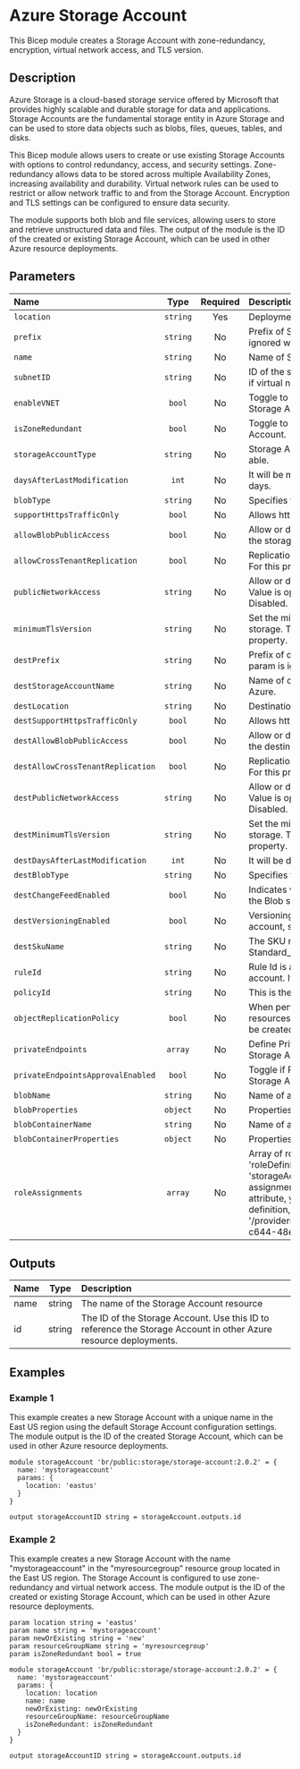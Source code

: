 # Azure Storage Account

This Bicep module creates a Storage Account with zone-redundancy, encryption, virtual network access, and TLS version.

## Description

Azure Storage is a cloud-based storage service offered by Microsoft that provides highly scalable and durable storage for data and applications.
Storage Accounts are the fundamental storage entity in Azure Storage and can be used to store data objects such as blobs, files, queues, tables, and disks.

This Bicep module allows users to create or use existing Storage Accounts with options to control redundancy, access, and security settings.
Zone-redundancy allows data to be stored across multiple Availability Zones, increasing availability and durability.
Virtual network rules can be used to restrict or allow network traffic to and from the Storage Account.
Encryption and TLS settings can be configured to ensure data security.

The module supports both blob and file services, allowing users to store and retrieve unstructured data and files.
The output of the module is the ID of the created or existing Storage Account, which can be used in other Azure resource deployments.

## Parameters

| Name                              | Type     | Required | Description                                                                                                                          |
| :-------------------------------- | :------: | :------: | :----------------------------------------------------------------------------------------------------------------------------------- |
| `location`                        | `string` | Yes      | Deployment Location                                                                                                                  |
| `prefix`                          | `string` | No       | Prefix of Storage Account Resource Name. This param is ignored when name is provided.                                                 |
| `name`                            | `string` | No       | Name of Storage Account. Must be unique within Azure.                                                                                |
| `subnetID`                        | `string` | No       | ID of the subnet where the Storage Account will be deployed, if virtual network access is enabled.                                   |
| `enableVNET`                      | `bool`   | No       | Toggle to enable or disable virtual network access for the Storage Account.                                                          |
| `isZoneRedundant`                 | `bool`   | No       | Toggle to enable or disable zone redundancy for the Storage Account.                                                                 |
| `storageAccountType`              | `string` | No       | Storage Account Type. Use Zonal Redundant Storage when able.                                                                         |
| `daysAfterLastModification`       | `int`    | No       | It will be moved to the cool tier after the given amount of days.                                                                    |
| `blobType`                        | `string` | No       | Specifies the type of blob to manage the lifecycle policy.                                                                                      |
| `supportHttpsTrafficOnly`         | `bool`   | No       | Allows https traffic only to storage service if sets to true.                                                                        |
| `allowBlobPublicAccess`           | `bool`   | No       | Allow or disallow public access to all blobs or containers in the storage account.                                                   |
| `allowCrossTenantReplication`     | `bool`   | No       | Replication of objects between AAD tenants is allowed or not. For this property, the default interpretation is true.                 |
| `publicNetworkAccess`             | `string` | No       | Allow or disallow public network access to Storage Account. Value is optional but if passed in, must be Enabled or Disabled.         |
| `minimumTlsVersion`               | `string` | No       | Set the minimum TLS version to be permitted on requests to storage. The default interpretation is TLS 1.0 for this property.         |
| `destPrefix`                      | `string` | No       | Prefix of destination Storage Account Resource Name. This param is ignored when name is provided.                                    |
| `destStorageAccountName`          | `string` | No       | Name of destination Storage Account. Must be unique within Azure.                                                                    |
| `destLocation`                    | `string` | No       | Destination Storage Account Location.                                                                                                |
| `destSupportHttpsTrafficOnly`     | `bool`   | No       | Allows https traffic only to storage service if sets to true.                                                                        |
| `destAllowBlobPublicAccess`       | `bool`   | No       | Allow or disallow public access to all blobs or containers in the destination storage account.                                       |
| `destAllowCrossTenantReplication` | `bool`   | No       | Replication of objects between AAD tenants is allowed or not. For this property, the default interpretation is true.                 |
| `destPublicNetworkAccess`         | `string` | No       | Allow or disallow public network access to Storage Account. Value is optional but if passed in, must be Enabled or Disabled.         |
| `destMinimumTlsVersion`           | `string` | No       | Set the minimum TLS version to be permitted on requests to storage. The default interpretation is TLS 1.0 for this property.         |
| `destDaysAfterLastModification`   | `int`    | No       | It will be deleted after the given amount of days.                                                                                   |
| `destBlobType`                    | `string` | No       | Specifies the type of blob to manage the lifecycle policy.                                                                           |
| `destChangeFeedEnabled`           | `bool`   | No       | Indicates whether change feed event logging is enabled for the Blob service.                                                         |
| `destVersioningEnabled`           | `bool`   | No       | Versioning is enabled if set to true. To the destination storage account, set true.                                                  |
| `destSkuName`                     | `string` | No       | The SKU name to provide for account creation. Default is Standard_LRS.                                                               |
| `ruleId`                          | `string` | No       | Rule Id is auto-generated for each new rule on destination account. It is required for put policy on source account.                 |
| `policyId`                        | `string` | No       | This is the name to provide for objectReplicationPolicies.                                                                           |
| `objectReplicationPolicy`         | `bool`   | No       | When performing object replication, it must be true and all resources necessary for the destination storage account will be created. |
| `privateEndpoints`                | `array`  | No       | Define Private Endpoints that should be created for Azure Storage Account.                                                           |
| `privateEndpointsApprovalEnabled` | `bool`   | No       | Toggle if Private Endpoints manual approval for Azure Storage Account should be enabled.                                                                                                      |
| `blobName`                | `string` | No       | Name of a blob service to be created.                     |
| `blobProperties`          | `object` | No       | Properties object for a Blob service of a Storage Account.                                                                                                                 |
| `blobContainerName`       | `string` | No       | Name of a blob container to be created                                                                                                                                  |
| `blobContainerProperties` | `object` | No       | Properties object for a Blob container of a Storage Account.                                                                                                              |
| `roleAssignments`         | `array`  | No       | Array of role assignment objects that contain the 'roleDefinitionIdOrName', 'principalId' and 'resourceType' as 'storageAccount' or 'blobContainer' to define RBAC role assignments on that resource. In the roleDefinitionIdOrName attribute, you can provide either the display name of the role definition, or its fully qualified ID in the following format: '/providers/Microsoft.Authorization/roleDefinitions/c2f4ef07-c644-48eb-af81-4b1b4947fb11' |

## Outputs

| Name | Type   | Description                                                                                                      |
| :--- | :----: | :--------------------------------------------------------------------------------------------------------------- |
| name | string | The name of the Storage Account resource                                                                         |
| id   | string | The ID of the Storage Account. Use this ID to reference the Storage Account in other Azure resource deployments. |

## Examples

### Example 1

This example creates a new Storage Account with a unique name in the East US region using the default Storage Account configuration settings. The module output is the ID of the created Storage Account, which can be used in other Azure resource deployments.

```bicep
module storageAccount 'br/public:storage/storage-account:2.0.2' = {
  name: 'mystorageaccount'
  params: {
    location: 'eastus'
  }
}

output storageAccountID string = storageAccount.outputs.id
```

### Example 2

This example creates a new Storage Account with the name "mystorageaccount" in the "myresourcegroup" resource group located in the East US region. The Storage Account is configured to use zone-redundancy and virtual network access. The module output is the ID of the created or existing Storage Account, which can be used in other Azure resource deployments.

```bicep
param location string = 'eastus'
param name string = 'mystorageaccount'
param newOrExisting string = 'new'
param resourceGroupName string = 'myresourcegroup'
param isZoneRedundant bool = true

module storageAccount 'br/public:storage/storage-account:2.0.2' = {
  name: 'mystorageaccount'
  params: {
    location: location
    name: name
    newOrExisting: newOrExisting
    resourceGroupName: resourceGroupName
    isZoneRedundant: isZoneRedundant
  }
}

output storageAccountID string = storageAccount.outputs.id
```
